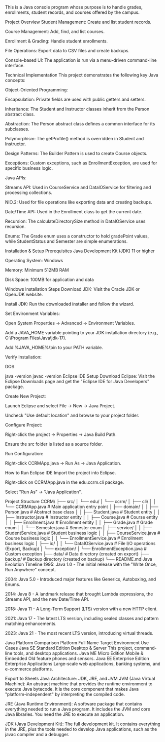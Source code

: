 This is a Java console program whose purpose is to handle grades, enrollments, student records, and courses offered by the campus.

Project Overview
Student Management: Create and list student records.

Course Management: Add, find, and list courses.

Enrollment & Grading: Handle student enrollments.

File Operations: Export data to CSV files and create backups.

Console-based UI: The application is run via a menu-driven command-line interface.

Technical Implementation
This project demonstrates the following key Java concepts:

Object-Oriented Programming:

Encapsulation: Private fields are used with public getters and setters.

Inheritance: The Student and Instructor classes inherit from the Person abstract class.

Abstraction: The Person abstract class defines a common interface for its subclasses.

Polymorphism: The getProfile() method is overridden in Student and Instructor.

Design Patterns: The Builder Pattern is used to create Course objects.

Exceptions: Custom exceptions, such as EnrollmentException, are used for specific business logic.

Java APIs:

Streams API: Used in CourseService and DataIOService for filtering and processing collections.

NIO.2: Used for file operations like exporting data and creating backups.

Date/Time API: Used in the Enrollment class to get the current date.

Recursion: The calculateDirectorySize method in DataIOService uses recursion.

Enums: The Grade enum uses a constructor to hold gradePoint values, while StudentStatus and Semester are simple enumerations.

Installation & Setup
Prerequisites
Java Development Kit (JDK) 11 or higher

Operating System: Windows

Memory: Minimum 512MB RAM

Disk Space: 100MB for application and data

Windows Installation Steps
Download JDK: Visit the Oracle JDK or OpenJDK website.

Install JDK: Run the downloaded installer and follow the wizard.

Set Environment Variables:

Open System Properties → Advanced → Environment Variables.

Add a JAVA_HOME variable pointing to your JDK installation directory (e.g., C:\Program Files\Java\jdk-17).

Add %JAVA_HOME%\bin to your PATH variable.

Verify Installation:

DOS

java -version
javac -version
Eclipse IDE Setup
Download Eclipse: Visit the Eclipse Downloads page and get the "Eclipse IDE for Java Developers" package.

Create New Project:

Launch Eclipse and select File → New → Java Project.

Uncheck "Use default location" and browse to your project folder.

Configure Project:

Right-click the project → Properties → Java Build Path.

Ensure the src folder is listed as a source folder.

Run Configuration:

Right-click CCRMApp.java → Run As → Java Application.

How to Run
Eclipse IDE
Import the project into Eclipse.

Right-click on CCRMApp.java in the edu.ccrm.cli package.

Select "Run As" → "Java Application".

Project Structure
CCRM/
├── src/
│   └── edu/
│       └── ccrm/
│           ├── cli/
│           │   └── CCRMApp.java                # Main application entry point
│           ├── domain/
│           │   ├── Person.java                 # Abstract base class
│           │   ├── Student.java                # Student entity
│           │   ├── Instructor.java             # Instructor entity
│           │   ├── Course.java                 # Course entity
│           │   ├── Enrollment.java             # Enrollment entity
│           │   ├── Grade.java                  # Grade enum
│           │   └── Semester.java               # Semester enum
│           ├── service/
│           │   ├── StudentService.java         # Student business logic
│           │   ├── CourseService.java          # Course business logic
│           │   └── EnrollmentService.java      # Enrollment business logic
│           ├── io/
│           │   └── DataIOService.java          # File I/O operations (Export, Backup)
│           └── exception/
│               └── EnrollmentException.java    # Custom exception
├── data/                                         # Data directory (created on export)
├── backup/                                       # Backup directory (created on backup)
└── README.md
Java Evolution Timeline
1995: Java 1.0 - The initial release with the "Write Once, Run Anywhere" concept.

2004: Java 5.0 - Introduced major features like Generics, Autoboxing, and Enums.

2014: Java 8 - A landmark release that brought Lambda expressions, the Streams API, and the new Date/Time API.

2018: Java 11 - A Long-Term Support (LTS) version with a new HTTP client.

2021: Java 17 - The latest LTS version, including sealed classes and pattern matching enhancements.

2023: Java 21 - The most recent LTS version, introducing virtual threads.

Java Platform Comparison
Platform	Full Name	Target Environment	Use Cases
Java SE	Standard Edition	Desktop & Server	This project, command-line tools, and desktop applications.
Java ME	Micro Edition	Mobile & Embedded	Old feature phones and sensors.
Java EE	Enterprise Edition	Enterprise Applications	Large-scale web applications, banking systems, and e-commerce platforms.

Export to Sheets
Java Architecture: JDK, JRE, and JVM
JVM (Java Virtual Machine): An abstract machine that provides the runtime environment to execute Java bytecode. It is the core component that makes Java "platform-independent" by interpreting the compiled code.

JRE (Java Runtime Environment): A software package that contains everything needed to run a Java program. It includes the JVM and core Java libraries. You need the JRE to execute an application.

JDK (Java Development Kit): The full development kit. It contains everything in the JRE, plus the tools needed to develop Java applications, such as the javac compiler and a debugger.
